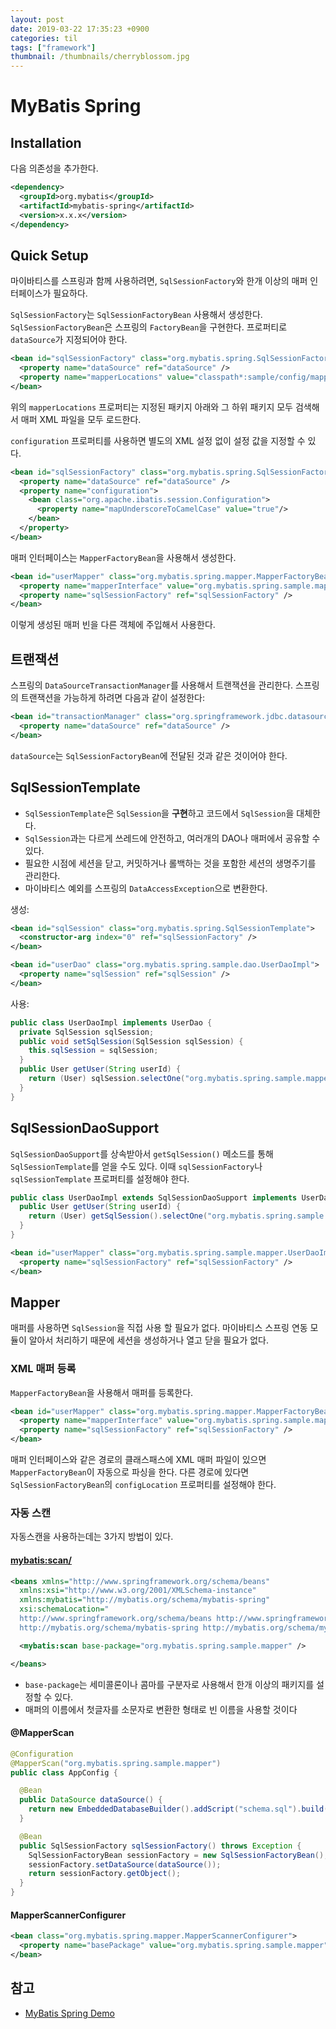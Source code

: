 ```yaml
---
layout: post
date: 2019-03-22 17:35:23 +0900
categories: til
tags: ["framework"]
thumbnail: /thumbnails/cherryblossom.jpg
---
```


# MyBatis Spring

## Installation

다음 의존성을 추가한다.

```xml
<dependency>
  <groupId>org.mybatis</groupId>
  <artifactId>mybatis-spring</artifactId>
  <version>x.x.x</version>
</dependency>
```

## Quick Setup

마이바티스를 스프링과 함께 사용하려면, `SqlSessionFactory`와 한개 이상의 매퍼 인터페이스가 필요하다.

`SqlSessionFactory`는 `SqlSessionFactoryBean` 사용해서 생성한다. `SqlSessionFactoryBean`은 스프링의 `FactoryBean`을 구현한다. 프로퍼티로 `dataSource`가 지정되어야 한다.

```xml
<bean id="sqlSessionFactory" class="org.mybatis.spring.SqlSessionFactoryBean">
  <property name="dataSource" ref="dataSource" />
  <property name="mapperLocations" value="classpath*:sample/config/mappers/**/*.xml" />
</bean>
```

위의 `mapperLocations` 프로퍼티는 지정된 패키지 아래와 그 하위 패키지 모두 검색해서 매퍼 XML 파일을 모두 로드한다.

`configuration` 프로퍼티를 사용하면 별도의 XML 설정 없이 설정 값을 지정할 수 있다.

```xml
<bean id="sqlSessionFactory" class="org.mybatis.spring.SqlSessionFactoryBean">
  <property name="dataSource" ref="dataSource" />
  <property name="configuration">
    <bean class="org.apache.ibatis.session.Configuration">
      <property name="mapUnderscoreToCamelCase" value="true"/>
    </bean>
  </property>
</bean>
```

매퍼 인터페이스는 `MapperFactoryBean`을 사용해서 생성한다.

```xml
<bean id="userMapper" class="org.mybatis.spring.mapper.MapperFactoryBean">
  <property name="mapperInterface" value="org.mybatis.spring.sample.mapper.UserMapper" />
  <property name="sqlSessionFactory" ref="sqlSessionFactory" />
</bean>
```

이렇게 생성된 매퍼 빈을 다른 객체에 주입해서 사용한다.

## 트랜잭션

스프링의 `DataSourceTransactionManager`를 사용해서 트랜잭션을 관리한다. 스프링의 트랜잭션을 가능하게 하려면 다음과 같이 설정한다:

```xml
<bean id="transactionManager" class="org.springframework.jdbc.datasource.DataSourceTransactionManager">
  <property name="dataSource" ref="dataSource" />
</bean>
```

`dataSource`는 `SqlSessionFactoryBean`에 전달된 것과 같은 것이어야 한다.

## SqlSessionTemplate

- `SqlSessionTemplate`은 `SqlSession`을 **구현**하고 코드에서 `SqlSession`을 대체한다.
- `SqlSession`과는 다르게 쓰레드에 안전하고, 여러개의 DAO나 매퍼에서 공유할 수 있다.
- 필요한 시점에 세션을 닫고, 커밋하거나 롤백하는 것을 포함한 세션의 생명주기를 관리한다.
- 마이바티스 예외를 스프링의 `DataAccessException`으로 변환한다.

생성:

```xml
<bean id="sqlSession" class="org.mybatis.spring.SqlSessionTemplate">
  <constructor-arg index="0" ref="sqlSessionFactory" />
</bean>

<bean id="userDao" class="org.mybatis.spring.sample.dao.UserDaoImpl">
  <property name="sqlSession" ref="sqlSession" />
</bean>
```

사용:

```java
public class UserDaoImpl implements UserDao {
  private SqlSession sqlSession;
  public void setSqlSession(SqlSession sqlSession) {
    this.sqlSession = sqlSession;
  }
  public User getUser(String userId) {
    return (User) sqlSession.selectOne("org.mybatis.spring.sample.mapper.UserMapper.getUser", userId);
  }
}
```

## SqlSessionDaoSupport

`SqlSessionDaoSupport`를 상속받아서 `getSqlSession()` 메소드를 통해 `SqlSessionTemplate`를 얻을 수도 있다. 이때 `sqlSessionFactory`나 `sqlSessionTemplate` 프로퍼티를 설정해야 한다.

```java
public class UserDaoImpl extends SqlSessionDaoSupport implements UserDao {
  public User getUser(String userId) {
    return (User) getSqlSession().selectOne("org.mybatis.spring.sample.mapper.UserMapper.getUser", userId);
  }
}
```

```xml
<bean id="userMapper" class="org.mybatis.spring.sample.mapper.UserDaoImpl">
  <property name="sqlSessionFactory" ref="sqlSessionFactory" />
</bean>
```

## Mapper

매퍼를 사용하면 `SqlSession`을 직접 사용 할 필요가 없다. 마이바티스 스프링 연동 모듈이 알아서 처리하기 때문에 세션을 생성하거나 열고 닫을 필요가 없다.

### XML 매퍼 등록

`MapperFactoryBean`을 사용해서 매퍼를 등록한다.

```xml
<bean id="userMapper" class="org.mybatis.spring.mapper.MapperFactoryBean">
  <property name="mapperInterface" value="org.mybatis.spring.sample.mapper.UserMapper" />
  <property name="sqlSessionFactory" ref="sqlSessionFactory" />
</bean>
```

매퍼 인터페이스와 같은 경로의 클래스패스에 XML 매퍼 파일이 있으면 `MapperFactoryBean`이 자동으로 파싱을 한다. 다른 경로에 있다면 `SqlSessionFactoryBean`의 `configLocation` 프로퍼티를 설정해야 한다.

### 자동 스캔

자동스캔을 사용하는데는 3가지 방법이 있다.

#### <mybatis:scan/>

```xml
<beans xmlns="http://www.springframework.org/schema/beans"
  xmlns:xsi="http://www.w3.org/2001/XMLSchema-instance"
  xmlns:mybatis="http://mybatis.org/schema/mybatis-spring"
  xsi:schemaLocation="
  http://www.springframework.org/schema/beans http://www.springframework.org/schema/beans/spring-beans-3.0.xsd
  http://mybatis.org/schema/mybatis-spring http://mybatis.org/schema/mybatis-spring.xsd">

  <mybatis:scan base-package="org.mybatis.spring.sample.mapper" />

</beans>
```

- `base-package`는 세미콜론이나 콤마를 구분자로 사용해서 한개 이상의 패키지를 설정할 수 있다.
- 매퍼의 이름에서 첫글자를 소문자로 변환한 형태로 빈 이름을 사용할 것이다

#### @MapperScan

```java
@Configuration
@MapperScan("org.mybatis.spring.sample.mapper")
public class AppConfig {

  @Bean
  public DataSource dataSource() {
    return new EmbeddedDatabaseBuilder().addScript("schema.sql").build()
  }

  @Bean
  public SqlSessionFactory sqlSessionFactory() throws Exception {
    SqlSessionFactoryBean sessionFactory = new SqlSessionFactoryBean();
    sessionFactory.setDataSource(dataSource());
    return sessionFactory.getObject();
  }
}
```

#### MapperScannerConfigurer

```xml
<bean class="org.mybatis.spring.mapper.MapperScannerConfigurer">
  <property name="basePackage" value="org.mybatis.spring.sample.mapper" />
</bean>
```

## 참고

- [MyBatis Spring Demo](https://github.com/mybatis/spring/tree/master/src/test/java/org/mybatis/spring/sample)
